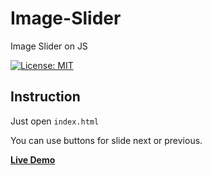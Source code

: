 # Image-Slider
Image Slider on JS

[![License: MIT](https://img.shields.io/badge/License-MIT-yellow.svg)](https://opensource.org/licenses/MIT)

## Instruction
Just open `index.html`

You can use buttons for slide next or previous.

**[Live Demo](https://capwan.github.io/Image-Slider/)**


